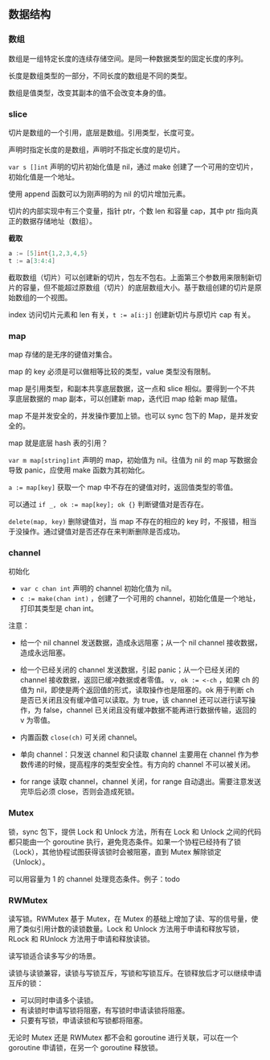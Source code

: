 ## 数据结构

### 数组

数组是一组特定长度的连续存储空间。是同一种数据类型的固定长度的序列。

长度是数组类型的一部分，不同长度的数组是不同的类型。

数组是值类型，改变其副本的值不会改变本身的值。

### slice

切片是数组的一个引用，底层是数组。引用类型，长度可变。

声明时指定长度的是数组，声明时不指定长度的是切片。

`var s []int` 声明的切片初始化值是 nil，通过 make 创建了一个可用的空切片，初始化值是一个地址。

使用 append 函数可以为刚声明的为 nil 的切片增加元素。

切片的内部实现中有三个变量，指针 ptr，个数 len 和容量 cap，其中 ptr 指向真正的数据存储地址（数组）。

**截取**

```go
a := [5]int{1,2,3,4,5}
t := a[3:4:4]
```

截取数组（切片）可以创建新的切片，包左不包右。上面第三个参数用来限制新切片的容量，但不能超过原数组（切片）的底层数组大小。基于数组创建的切片是原始数组的一个视图。

index 访问切片元素和 len 有关，`t := a[i:j]` 创建新切片与原切片 cap 有关。

### map

map 存储的是无序的键值对集合。

map 的 key 必须是可以做相等比较的类型，value 类型没有限制。

map 是引用类型，和副本共享底层数据，这一点和 slice 相似。要得到一个不共享底层数据的 map 副本，可以创建新 map，迭代旧 map 给新 map 赋值。

map 不是并发安全的，并发操作要加上锁。也可以 sync 包下的 Map，是并发安全的。

map 就是底层 hash 表的引用？

`var m map[string]int` 声明的 map，初始值为 nil。往值为 nil 的 map 写数据会导致 panic，应使用 make 函数为其初始化。

`a := map[key]` 获取一个 map 中不存在的键值对时，返回值类型的零值。

可以通过 `if _, ok := map[key]; ok {}` 判断键值对是否存在。

`delete(map, key)` 删除键值对，当 map 不存在的相应的 key 时，不报错，相当于没操作。通过键值对是否还存在来判断删除是否成功。

### channel

初始化

* `var c chan int` 声明的 channel 初始化值为 nil。
* `c := make(chan int)` ，创建了一个可用的 channel，初始化值是一个地址，打印其类型是 chan int。

注意：

* 给一个 nil channel 发送数据，造成永远阻塞；从一个 nil channel 接收数据，造成永远阻塞。

* 给一个已经关闭的 channel 发送数据，引起 panic；从一个已经关闭的 channel 接收数据，返回已缓冲数据或者零值。
  `v, ok := <-ch` ，如果 ch 的值为 nil，即使是两个返回值的形式，读取操作也是阻塞的。ok 用于判断 ch 是否已关闭且没有缓冲值可以读取。为 true，该 channel 还可以进行读写操作，为 false，channel 已关闭且没有缓冲数据不能再进行数据传输，返回的 v 为零值。
* 内置函数 `close(ch)` 可关闭 channel。
* 单向 channel：只发送 channel 和只读取 channel 主要用在 channel 作为参数传递的时候，提高程序的类型安全性。有方向的 channel 不可以被关闭。
* for range 读取 channel，channel 关闭，for range 自动退出。需要注意发送完毕后必须 close，否则会造成死锁。

### Mutex

锁，sync 包下，提供 Lock 和 Unlock 方法，所有在 Lock 和 Unlock 之间的代码都只能由一个 goroutine 执行，避免竞态条件。如果一个协程已经持有了锁（Lock），其他协程试图获得该锁时会被阻塞，直到 Mutex 解除锁定（Unlock）。

可以用容量为 1 的 channel 处理竞态条件。例子：todo

### RWMutex

读写锁。RWMutex 基于 Mutex，在 Mutex 的基础上增加了读、写的信号量，使用了类似引用计数的读锁数量。Lock 和 Unlock 方法用于申请和释放写锁，RLock 和 RUnlock 方法用于申请和释放读锁。

读写锁适合读多写少的场景。

读锁与读锁兼容，读锁与写锁互斥，写锁和写锁互斥。在锁释放后才可以继续申请互斥的锁：

* 可以同时申请多个读锁。
* 有读锁时申请写锁将阻塞，有写锁时申请读锁将阻塞。
* 只要有写锁，申请读锁和写锁都将阻塞。

无论时 Mutex 还是 RWMutex 都不会和 goroutine 进行关联，可以在一个 goroutine 申请锁，在另一个 goroutine 释放锁。
